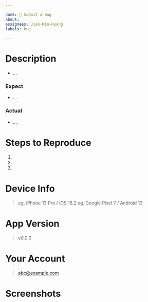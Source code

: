 ```yaml
---

name: 🐛 Submit a Bug 
about: 
assignees: Jian-Min-Huang
labels: bug

---
```


# Description

* ...

### Expect

* ...

### Actual

* ...

# Steps to Reproduce

1.
2.
3.

# Device Info

> eg. iPhone 13 Pro / iOS 16.2
> eg. Google Pixel 7 / Android 13

# App Version

> v0.0.0

# Your Account

> abc@example.com

# Screenshots
